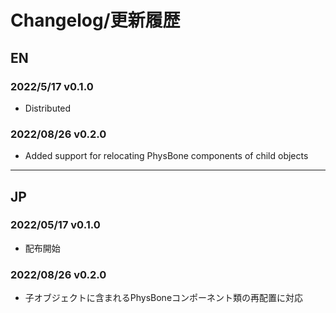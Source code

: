 # Changelog/更新履歴
## EN
### 2022/5/17 v0.1.0
- Distributed
### 2022/08/26 v0.2.0
- Added support for relocating PhysBone components of child objects

---

## JP
### 2022/05/17 v0.1.0
- 配布開始
### 2022/08/26 v0.2.0
- 子オブジェクトに含まれるPhysBoneコンポーネント類の再配置に対応